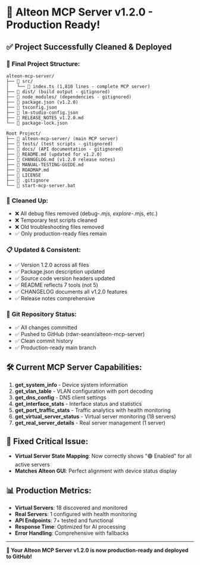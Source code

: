 # 🎉 Alteon MCP Server v1.2.0 - Production Ready!

## ✅ Project Successfully Cleaned & Deployed

### 📁 **Final Project Structure:**
```
alteon-mcp-server/
├── 📁 src/
│   └── 📄 index.ts (1,810 lines - complete MCP server)
├── 📁 dist/ (build output - gitignored)
├── 📁 node_modules/ (dependencies - gitignored)
├── 📄 package.json (v1.2.0)
├── 📄 tsconfig.json
├── 📄 lm-studio-config.json
├── 📄 RELEASE_NOTES_v1.2.0.md
└── 📄 package-lock.json

Root Project/
├── 📁 alteon-mcp-server/ (main MCP server)
├── 📁 tests/ (test scripts - gitignored)
├── 📁 docs/ (API documentation - gitignored)  
├── 📄 README.md (updated for v1.2.0)
├── 📄 CHANGELOG.md (v1.2.0 release notes)
├── 📄 MANUAL-TESTING-GUIDE.md
├── 📄 ROADMAP.md
├── 📄 LICENSE
├── 📄 .gitignore
└── 📄 start-mcp-server.bat
```

### 🧹 **Cleaned Up:**
- ❌ All debug files removed (debug-*.mjs, explore-*.mjs, etc.)
- ❌ Temporary test scripts cleaned
- ❌ Old troubleshooting files removed
- ✅ Only production-ready files remain

### 📋 **Updated & Consistent:**
- ✅ Version 1.2.0 across all files
- ✅ Package.json description updated
- ✅ Source code version headers updated
- ✅ README reflects 7 tools (not 5)
- ✅ CHANGELOG documents all v1.2.0 features
- ✅ Release notes comprehensive

### 🚀 **Git Repository Status:**
- ✅ All changes committed
- ✅ Pushed to GitHub (rdwr-seanr/alteon-mcp-server)
- ✅ Clean commit history
- ✅ Production-ready main branch

## 🛠️ **Current MCP Server Capabilities:**

1. **get_system_info** - Device system information
2. **get_vlan_table** - VLAN configuration with port decoding
3. **get_dns_config** - DNS client settings
4. **get_interface_stats** - Interface status and statistics
5. **get_port_traffic_stats** - Traffic analytics with health monitoring
6. **get_virtual_server_status** - Virtual server monitoring (18 servers)
7. **get_real_server_details** - Real server management (1 server)

## 🎯 **Fixed Critical Issue:**
- **Virtual Server State Mapping**: Now correctly shows "🟢 Enabled" for all active servers
- **Matches Alteon GUI**: Perfect alignment with device status display

## 📊 **Production Metrics:**
- **Virtual Servers**: 18 discovered and monitored
- **Real Servers**: 1 configured with health monitoring
- **API Endpoints**: 7+ tested and functional
- **Response Time**: Optimized for AI processing
- **Error Handling**: Comprehensive with fallbacks

---

**🎯 Your Alteon MCP Server v1.2.0 is now production-ready and deployed to GitHub!**
